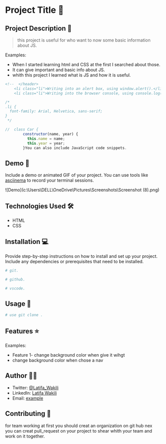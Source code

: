 # Project Title 🚀

## Project Description 📝

> this project is useful for who want to now some basic information about JS.



Examples:

- When I started learning html and CSS at the first I searched about those.
- It can give important and basic info about JS.
- whith this project I learned what is JS and how it is useful.

```html
<!--  </header>
    <li class="li">Writing into an alert box, using window.alert().</li>
    <li class="li">Writing into the browser console, using console.log().</li> -->
```

```css
/* 
.li {
  font-family: Arial, Helvetica, sans-serif;
}
 */
```

```javascript
//  class Car {
        constructor(name, year) {
          this.name = name;
          this.year = year;
        }You can also include JavaScript code snippets.
```

## Demo 📸

Include a demo or animated GIF of your project. You can use tools like [asciinema](https://asciinema.org/) to record your terminal sessions.

![Demo](c:\Users\DELL\OneDrive\Pictures\Screenshots\Screenshot (8).png)

## Technologies Used 🛠️

- HTML
- CSS


## Installation 💻

Provide step-by-step instructions on how to install and set up your project. Include any dependencies or prerequisites that need to be installed.

```bash
# git.
```

```bash
# github.
```

```bash
# vscode.
```

## Usage 🎯

```bash
# use git clone .
```

## Features ⭐

Examples:

- Feature 1- change background color when give it wihgt
- change background color when chose a nav


## Author 👩‍💻
- Twitter: [@Latifa_Wakili](https://x.com/WakiliLatifa?t=wlHTh8JuyFprQsN_hZQGWQ&s=08)
- LinkedIn: [Latifa Wakili](https://www.linkedin.com/in/latifa-wakili-68423b277?utm_source=share&utm_campaign=share_via&utm_content=profile&utm_medium=android_app)
- Email: [example](saavenwakili@gmail.com)

## Contributing 🤝
for team working at first you should creat an organization on git hub nex you can creat pull_request on your project to shear whith your team and work on it together.

